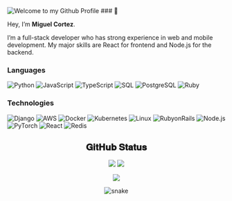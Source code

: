 <img src="https://github.com/BrunnerLivio/brunnerlivio/blob/master/images/welcome.png?raw=true" style="max-width: 100%;" alt="Welcome to my Github Profile" />
### 👋

Hey, I’m **Miguel Cortez**.

I’m a full-stack developer who has strong experience in web and mobile development. My major skills are React for frontend and Node.js for the backend.

### Languages

![Python](https://img.shields.io/badge/-Python-000?&logo=Python)
![JavaScript](https://img.shields.io/badge/-JavaScript-000?&logo=JavaScript)
![TypeScript](https://img.shields.io/badge/-TypeScript-000?&logo=TypeScript)
![SQL](https://img.shields.io/badge/-SQL-000?&logo=MySQL)
![PostgreSQL](https://img.shields.io/badge/-PostgreSQL-000?&logo=PostgreSQL)
![Ruby](https://img.shields.io/badge/-Ruby-000?&logo=Ruby&logoColor=ff0000)

### Technologies

![Django](https://img.shields.io/badge/-Django-000?&logo=Django&logoColor=007396)
![AWS](https://img.shields.io/badge/-AWS-000?&logo=Amazon-AWS&logoColor=F90)
![Docker](https://img.shields.io/badge/-Docker-000?&logo=Docker)
![Kubernetes](https://img.shields.io/badge/-Kubernetes-000?&logo=Kubernetes)
![Linux](https://img.shields.io/badge/-Linux-000?&logo=Linux)
![RubyonRails](https://img.shields.io/badge/-RubyonRails-000?&logo=RubyonRails&logoColor=ff0000)
![Node.js](https://img.shields.io/badge/-Node.js-000?&logo=node.js)
![PyTorch](https://img.shields.io/badge/-PyTorch-000?&logo=PyTorch)
![React](https://img.shields.io/badge/-React-000?&logo=React)
![Redis](https://img.shields.io/badge/-Redis-000?&logo=Redis)

<h2 align="center">
  𝐆𝐢𝐭𝐇𝐮𝐛 𝐒𝐭𝐚𝐭𝐮𝐬
</h2>
<p align = "center">
  <img  src = "https://github-readme-stats.vercel.app/api?username=Dragon1207&show_icons=true&theme=radical&line_height=27" >
  <img src = "https://github-readme-stats.vercel.app/api/top-langs/?username=Dragon1207&hide=html,css,java,shaderlab,kotlin,hlsl&theme=radical" >
</p>

<p align = "center">
 <img  src="https://github-readme-streak-stats.herokuapp.com/?user=Dragon1207&show_icons=true&locale=en&layout=compact&theme=radical&line_height=0"  />
</p> 

<p align="center">
  <img src="https://github.com/ritik307/ritik307/raw/output/github-contribution-grid-snake.svg" alt="snake"></center>
</p>
